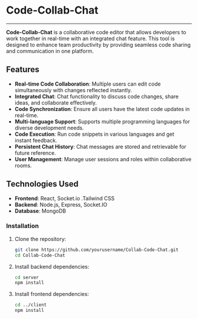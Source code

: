 # Code-Collab-Chat
---

**Code-Collab-Chat** is a collaborative code editor that allows developers to work together in real-time with an integrated chat feature. This tool is designed to enhance team productivity by providing seamless code sharing and communication in one platform.

## Features

- **Real-time Code Collaboration**: Multiple users can edit code simultaneously with changes reflected instantly.
- **Integrated Chat**: Chat functionality to discuss code changes, share ideas, and collaborate effectively.
- **Code Synchronization**: Ensure all users have the latest code updates in real-time.
- **Multi-language Support**: Supports multiple programming languages for diverse development needs.
- **Code Execution**: Run code snippets in various languages and get instant feedback.
- **Persistent Chat History**: Chat messages are stored and retrievable for future reference.
- **User Management**: Manage user sessions and roles within collaborative rooms.

## Technologies Used

- **Frontend**: React, Socket.io .Tailwind CSS
- **Backend**: Node.js, Express, Socket.IO
- **Database**: MongoDB

### Installation

1. Clone the repository:
   ```bash
   git clone https://github.com/yourusername/Collab-Code-Chat.git
   cd Collab-Code-Chat
   ```

2. Install backend dependencies:
   ```bash
   cd server
   npm install
   ```

3. Install frontend dependencies:
   ```bash
   cd ../client
   npm install
   ```
